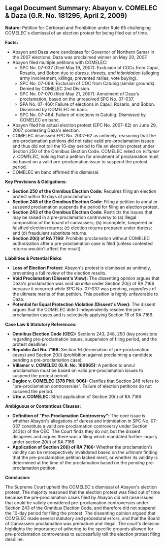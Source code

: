 ## Legal Document Summary: Abayon v. COMELEC & Daza (G.R. No. 181295, April 2, 2009)

**Nature:** Petition for Certiorari and Prohibition under Rule 65 challenging COMELEC's dismissal of an election protest for being filed out of time.

**Facts:**

*   Abayon and Daza were candidates for Governor of Northern Samar in the 2007 elections. Daza was proclaimed winner on May 20, 2007.
*   Abayon filed multiple petitions with COMELEC:
    *   SPC No. 07-037 (filed May 19, 2007): Exclusion of COCs from Capul, Rosario, and Bobon due to *duress, threats, and intimidation* (alleging army involvement, killings, prevented rallies, vote buying).
    *   SPC No. 07-069: Exclusion of COC from Catubig (similar grounds). Denied by COMELEC 2nd Division.
    *   SPC No. 07-070 (filed May 21, 2007): Annulment of Daza's proclamation, based on the unresolved SPC No. 07-037.
    *   SPA No. 07-460: Failure of elections in Capul, Rosario, and Bobon. Dismissed by COMELEC en banc.
    *   SPC No. 07-484: Failure of elections in Catubig. Dismissed by COMELEC en banc.
*   Abayon filed his actual election protest (EPC No. 2007-62) on June 29, 2007, contesting Daza's election.
*   COMELEC dismissed EPC No. 2007-62 as untimely, reasoning that the pre-proclamation petitions did not raise valid pre-proclamation issues and thus did not toll the 10-day period to file an election protest under Section 250 of the Omnibus Election Code. COMELEC relied on *Villamor v. COMELEC*, holding that a petition for annulment of proclamation must be based on a valid pre-proclamation issue to suspend the protest period.
*   COMELEC en banc affirmed this dismissal.

**Key Provisions & Obligations:**

*   **Section 250 of the Omnibus Election Code:**  Requires filing an election protest within 10 days of proclamation.
*   **Section 248 of the Omnibus Election Code:** Filing a petition to annul or suspend proclamation suspends the period for filing an election protest.
*   **Section 243 of the Omnibus Election Code:** Restricts the issues that may be raised in a pre-proclamation controversy to (a) illegal composition of the board of canvassers; (b) incomplete, tampered or falsified election returns; (c) election returns prepared under duress; and (d) fraudulent substitute returns.
*   **Section 20(i) of RA 7166:** Prohibits proclamation without COMELEC authorization after a pre-proclamation case is filed (unless contested returns wouldn't affect the result).

**Liabilities & Potential Risks:**

*   **Loss of Election Protest:** Abayon's protest is dismissed as untimely, preventing a full review of the election results.
*   **Void Proclamation (Dissent's View):**  The dissenting opinion argues that Daza's proclamation was void *ab initio* under Section 20(i) of RA 7166 because it occurred while SPC No. 07-037 was pending, *regardless* of the ultimate merits of that petition. This position is highly unfavorable to Daza.
*   **Potential for Equal Protection Violation (Dissent's View):**  The dissent argues that the COMELEC didn't independently resolve the pre-proclamation cases and is selectively applying Section 16 of RA 7166.

**Case Law & Statutory References:**

*   **Omnibus Election Code (OEC):** Sections 243, 248, 250 (key provisions regarding pre-proclamation issues, suspension of filing period, and the protest deadline)
*   **Republic Act No. 7166:** Section 16 (termination of pre-proclamation cases) and Section 20(i) (prohibition against proclaiming a candidate pending a pre-proclamation case).
*   **Villamor v. COMELEC (G.R. No. 169865):** A petition to annul proclamation must be based on valid pre-proclamation issues to suspend the protest period.
*   **Dagloc v. COMELEC (378 Phil. 906):** Clarifies that Section 248 refers to "pre-proclamation controversies". Failure of election petitions do not suspend the period.
*   **Utto v. COMELEC:** Strict application of Section 20(i) of RA 7166

**Ambiguous or Contentious Clauses:**

*   **Definition of "Pre-Proclamation Controversy":**  The core issue is whether Abayon's allegations of duress and intimidation in SPC No. 07-037 constitute a valid pre-proclamation controversy under Section 243(c) of the OEC.  The Court finds they do *not*, but the dissent disagrees and argues there was a filing which mandated further inquiry under section 20(i) of RA 7166
*   **Application of Section 20(i) of RA 7166:** Whether the proclamation's validity can be retrospectively invalidated based on the *ultimate* finding that the pre-proclamation petition lacked merit, or whether its validity is determined at the time of the proclamation based on the *pending* pre-proclamation petition.

**Conclusion:**

The Supreme Court upheld the COMELEC's dismissal of Abayon's election protest. The majority reasoned that the election protest was filed out of time because the pre-proclamation cases filed by Abayon did not raise issues that could be validly considered pre-proclamation controversies under Section 243 of the Omnibus Election Code, and therefore did not suspend the 10-day period for filing the protest. The dissenting opinion argued that COMELEC made several statutory and procedural errors, and that the Board of Canvassers proclamation was premature and illegal. The court's decision highlights the importance of adhering to the specific grounds allowed for pre-proclamation controversies to successfully toll the election protest filing deadline.
